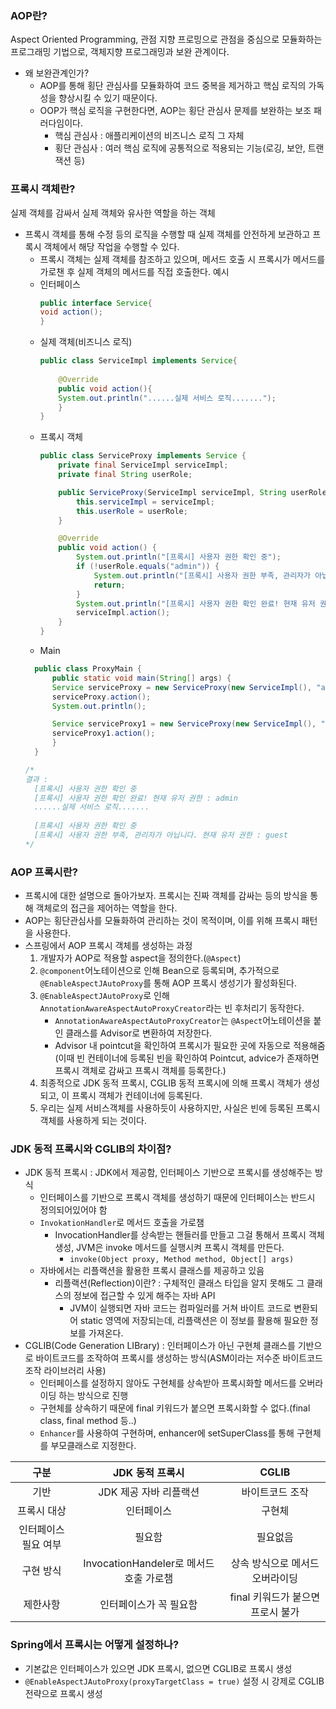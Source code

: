 ### AOP란?
Aspect Oriented Programming, 관점 지향 프로밍으로 관점을 중심으로 모듈화하는 프로그래밍 기법으로, 객체지향 프로그래밍과 보완 관계이다.
- 왜 보완관계인가?
    - AOP를 통해 횡단 관심사를 모듈화하여 코드 중복을 제거하고 핵심 로직의 가독성을 향상시킬 수 있기 때문이다.
    - OOP가 핵심 로직을 구현한다면, AOP는 횡단 관심사 문제를 보완하는 보조 패러다임이다.
        - 핵심 관심사 : 애플리케이션의 비즈니스 로직 그 자체
        - 횡단 관심사 : 여러 핵심 로직에 공통적으로 적용되는 기능(로깅, 보안, 트랜잭션 등)

### 프록시 객체란?
실제 객체를 감싸서 실제 객체와 유사한 역할을 하는 객체
- 프록시 객체를 통해 수정 등의 로직을 수행할 때 실제 객체를 안전하게 보관하고 프록시 객체에서 해당 작업을 수행할 수 있다.
    - 프록시 객체는 실제 객체를 참조하고 있으며, 메서드 호출 시 프록시가 메서드를 가로챈 후 실제 객체의 메서드를 직접 호출한다.
      예시
    - 인터페이스
      ```java
      public interface Service{
      void action(); 
      } 
      ```
    - 실제 객체(비즈니스 로직)
      ```java
      public class ServiceImpl implements Service{
          
          @Override
          public void action(){
          System.out.println("......실제 서비스 로직.......");
          }
      }
      ```
    - 프록시 객체
      ```java
      public class ServiceProxy implements Service {
          private final ServiceImpl serviceImpl;
          private final String userRole;
      
          public ServiceProxy(ServiceImpl serviceImpl, String userRole) {
              this.serviceImpl = serviceImpl;
              this.userRole = userRole;
          }
      
          @Override
          public void action() {
              System.out.println("[프록시] 사용자 권한 확인 중");
              if (!userRole.equals("admin")) {
                  System.out.println("[프록시] 사용자 권한 부족, 관리자가 아닙니다. 현재 유저 권한 : " + userRole);
                  return;
              }
              System.out.println("[프록시] 사용자 권한 확인 완료! 현재 유저 권한 : " + userRole);
              serviceImpl.action();
          }
      }
      ```
    - Main
  ```java
    public class ProxyMain {
        public static void main(String[] args) {
        Service serviceProxy = new ServiceProxy(new ServiceImpl(), "admin");
        serviceProxy.action();
        System.out.println();

        Service serviceProxy1 = new ServiceProxy(new ServiceImpl(), "guest");
        serviceProxy1.action();
        }
    }
  
  /*
  결과 : 
    [프록시] 사용자 권한 확인 중
    [프록시] 사용자 권한 확인 완료! 현재 유저 권한 : admin
    ......실제 서비스 로직.......
    
    [프록시] 사용자 권한 확인 중
    [프록시] 사용자 권한 부족, 관리자가 아닙니다. 현재 유저 권한 : guest
  */
  ```

### AOP 프록시란?
- 프록시에 대한 설명으로 돌아가보자. 프록시는 진짜 객체를 감싸는 등의 방식을 통해 객체로의 접근을 제어하는 역할을 한다.
- AOP는 횡단관심사를 모듈화하여 관리하는 것이 목적이며, 이를 위해 프록시 패턴을 사용한다.
- 스프링에서 AOP 프록시 객체를 생성하는 과정
    1. 개발자가 AOP로 적용할 aspect을 정의한다.(```@Aspect```)
    2. ```@component```어노테이션으로 인해 Bean으로 등록되며, 추가적으로 ```@EnableAspectJAutoProxy```를 통해 AOP 프록시 생성기가 활성화된다.
    3. ```@EnableAspectJAutoProxy```로 인해 ```AnnotationAwareAspectAutoProxyCreator```라는 빈 후처리기 동작한다.
        - ```AnnotationAwareAspectAutoProxyCreator```는 ```@Aspect```어노테이션을 붙인 클래스를 Advisor로 변환하여 저장한다.
        - Advisor 내 pointcut을 확인하여 프록시가 필요한 곳에 자동으로 적용해줌(이때 빈 컨테이너에 등록된 빈을 확인하여 Pointcut, advice가 존재하면 프록시 객체로 감싸고 프록시 객체를 등록한다.)
    4. 최종적으로 JDK 동적 프록시, CGLIB 동적 프록시에 의해 프록시 객체가 생성되고, 이 프록시 객체가 컨테이너에 등록된다.
    5. 우리는 실제 서비스객체를 사용하듯이 사용하지만, 사실은 빈에 등록된 프록시 객체를 사용하게 되는 것이다.

### JDK 동적 프록시와 CGLIB의 차이점?
* JDK 동적 프록시 : JDK에서 제공함, 인터페이스 기반으로 프록시를 생성해주는 방식
    * 인터페이스를 기반으로 프록시 객체를 생성하기 때문에 인터페이스는 반드시 정의되어있어야 함
    * ```InvokationHandler```로 메서드 호출을 가로챔
        * InvocationHandler를 상속받는 핸들러를 만들고 그걸 통해서 프록시 객체 생성, JVM은 invoke 메서드를 실행시켜 프록시 객체를 만든다.
            * ```invoke(Object proxy, Method method, Object[] args)```
    * 자바에서는 리플랙션을 활용한 프록시 클래스를 제공하고 있음
        * 리플랙션(Reflection)이란? : 구체적인 클래스 타입을 알지 못해도 그 클래스의 정보에 접근할 수 있게 해주는 자바 API
            * JVM이 실행되면 자바 코드는 컴파일러를 거쳐 바이트 코드로 변환되어 static 영역에 저장되는데, 리플랙션은 이 정보를 활용해 필요한 정보를 가져온다.
* CGLIB(Code Generation LIBrary) : 인터페이스가 아닌 구현체 클래스를 기반으로 바이트코드를 조작하여 프록시를 생성하는 방식(ASM이라는 저수준 바이트코드 조작 라이브러리 사용)
    * 인터페이스를 설정하지 않아도 구현체를 상속받아 프록시화할 메서드를 오버라이딩 하는 방식으로 진행
    * 구현체를 상속하기 때문에 final 키워드가 붙으면 프록시화할 수 없다.(final class, final method 등..)
    * ```Enhancer```를 사용하여 구현하며, enhancer에 setSuperClass를 통해 구현체를 부모클래스로 지정한다.

|     구분      |           JDK 동적 프록시           |         CGLIB         |
|:-----------:|:------------------------------:|:---------------------:|
|     기반      |         JDK 제공 자바 리플랙션         |       바이트코드 조작        |
|   프록시 대상    |             인터페이스              |          구현체          |
| 인터페이스 필요 여부 |              필요함               |         필요없음          |
|    구현 방식    | InvocationHandeler로 메서드 호출 가로챔 |   상속 방식으로 메서드 오버라이딩   |
|    제한사항     |          인터페이스가 꼭 필요함          | final 키워드가 붙으면 프로시 불가 |

### Spring에서 프록시는 어떻게 설정하나?
- 기본값은 인터페이스가 있으면 JDK 프록시, 없으면 CGLIB로 프록시 생성
- ```@EnableAspectJAutoProxy(proxyTargetClass = true)``` 설정 시 강제로 CGLIB 전략으로 프록시 생성